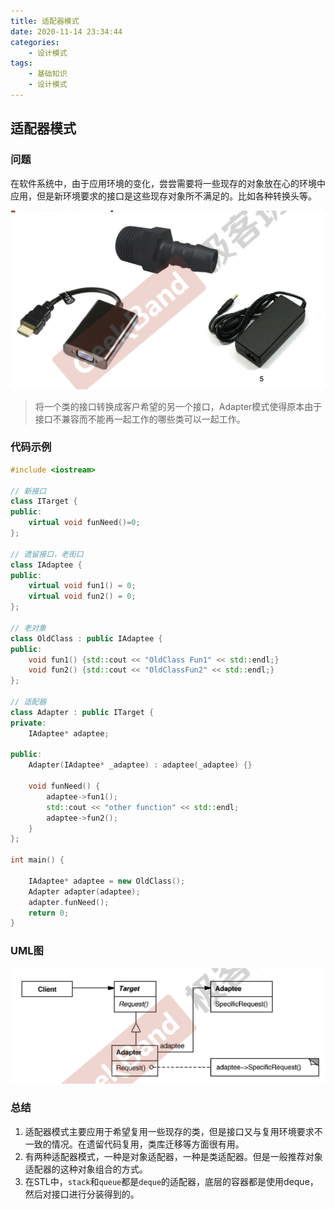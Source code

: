 ```yaml
---
title: 适配器模式
date: 2020-11-14 23:34:44
categories:
	- 设计模式
tags:
	- 基础知识
    - 设计模式
---
```


## 适配器模式

### 问题

在软件系统中，由于应用环境的变化，尝尝需要将一些现存的对象放在心的环境中应用，但是新环境要求的接口是这些现存对象所不满足的。比如各种转换头等。

![image-20201121165840609](适配器模式/1.png)

> 将一个类的接口转换成客户希望的另一个接口，Adapter模式使得原本由于接口不兼容而不能再一起工作的哪些类可以一起工作。

### 代码示例

```c++
#include <iostream>

// 新接口
class ITarget {
public:
    virtual void funNeed()=0;
};

// 遗留接口，老街口
class IAdaptee {
public:
    virtual void fun1() = 0;
    virtual void fun2() = 0;
};

// 老对象
class OldClass : public IAdaptee {
public:
    void fun1() {std::cout << "OldClass Fun1" << std::endl;}
    void fun2() {std::cout << "OldClassFun2" << std::endl;}
};

// 适配器
class Adapter : public ITarget {
private:
    IAdaptee* adaptee;

public:
    Adapter(IAdaptee* _adaptee) : adaptee(_adaptee) {}

    void funNeed() {
        adaptee->fun1();
        std::cout << "other function" << std::endl;
        adaptee->fun2();
    }
};

int main() {

    IAdaptee* adaptee = new OldClass();
    Adapter adapter(adaptee);
    adapter.funNeed();
    return 0;
}
```

### UML图

![image-20201121170044433](适配器模式/2.png)

### 总结

1. 适配器模式主要应用于希望复用一些现存的类，但是接口又与复用环境要求不一致的情况。在遗留代码复用，类库迁移等方面很有用。
2. 有两种适配器模式，一种是对象适配器，一种是类适配器。但是一般推荐对象适配器的这种对象组合的方式。
3. 在STL中，`stack`和`queue`都是`deque`的适配器，底层的容器都是使用deque，然后对接口进行分装得到的。
